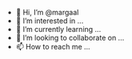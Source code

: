 - 👋 Hi, I’m @margaal
- 👀 I’m interested in ...
- 🌱 I’m currently learning ...
- 💞️ I’m looking to collaborate on ...
- 📫 How to reach me ...

<!---
margaal/margaal is a ✨ special ✨ repository because its `README.md` (this file) appears on your GitHub profile.
You can click the Preview link to take a look at your changes.
--->
